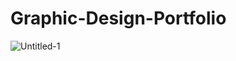 # Graphic-Design-Portfolio
![Untitled-1](https://user-images.githubusercontent.com/54542639/118200126-51804c00-b409-11eb-972f-c6aa48ef59e6.png)

